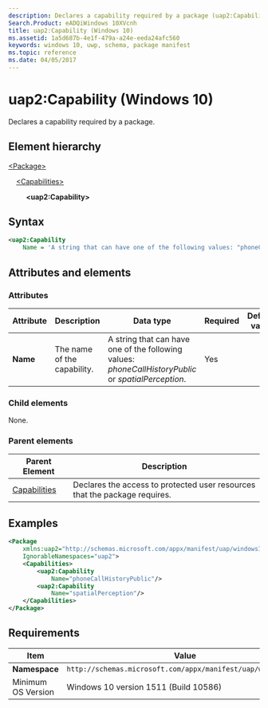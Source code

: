 ```yaml
---
description: Declares a capability required by a package (uap2:Capability).
Search.Product: eADQiWindows 10XVcnh
title: uap2:Capability (Windows 10)
ms.assetid: 1a5d687b-4e1f-479a-a24e-eeda24afc560
keywords: windows 10, uwp, schema, package manifest
ms.topic: reference
ms.date: 04/05/2017
---
```


# uap2:Capability (Windows 10)

Declares a capability required by a package.

## Element hierarchy

[\<Package\>](element-package.md)

&nbsp;&nbsp;&nbsp;&nbsp;[\<Capabilities\>](element-capabilities.md)

&nbsp;&nbsp;&nbsp;&nbsp; &nbsp;&nbsp;&nbsp;&nbsp;**\<uap2:Capability\>**

## Syntax

```xml
<uap2:Capability
    Name = 'A string that can have one of the following values: "phoneCallHistoryPublic" or "spatialPerception".' />
```

## Attributes and elements

### Attributes

| Attribute | Description | Data type | Required | Default value |
|-|-|-|-|-|
| **Name** | The name of the capability. | A string that can have one of the following values: *phoneCallHistoryPublic* or *spatialPerception*. | Yes |  |

### Child elements

None.

### Parent elements

| Parent Element | Description |
|-|-|
| [Capabilities](element-capabilities.md) | Declares the access to protected user resources that the package requires. |

## Examples

```xml
<Package
    xmlns:uap2="http://schemas.microsoft.com/appx/manifest/uap/windows10/2"  
    IgnorableNamespaces="uap2">
    <Capabilities>
        <uap2:Capability
            Name="phoneCallHistoryPublic"/>  
        <uap2:Capability
            Name="spatialPerception"/>  
    </Capabilities>
</Package>
```

## Requirements

| Item | Value |
|--|--|
| **Namespace** | `http://schemas.microsoft.com/appx/manifest/uap/windows10/2` |
| Minimum OS Version | Windows 10 version 1511 (Build 10586) |
